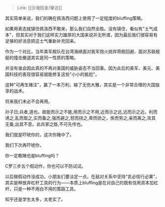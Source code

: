 > Link: [[沙海拾金/窜访]]

其实简单来说，我们的确在佩洛西问题上使用了一定程度的bluffing策略。

如果用表态就镇住佩洛西不敢来，那么我们自然全胜。没有镇住，看似有"土气成本"，但其实对于我们这样实力雄厚的大国来说并无所谓，因为最后我们很容易有足够的好消息把这士气重新补充回来。

作为一个对比，当年美军舰队在台湾海峡面对我军炮火抛弃蒋舰回避、面对苏联舰艇的撞击撤退其实是同一性质的策略。

并没有谁会因此真的不再对美国的威胁姿态不当回事。因为此后的美军、美元、美国科技的表现很容易就能修复这些"小小的尴尬"。

这种"可再生赌注"，赢了一本万利，输了无伤大雅，其实是一个非常合理的大国独享的战术。

将来我们未必不会再用。

孙子日;兵者,道也。故能而示之不能,用而示之不用,近而示之远,远而示之近。利而诱之,乱而取之,实而备之,强而避之,怒而挠之,卑而骄之，佚而劳之,亲而离之,攻其无备,出其不意。此兵家之胜,不可先传也。

我们就是吓唬你的，这次你赌中了。

我们下次再吓唬你，

你一定敢赌也是bluffing吗？

C罗三步五个假动作，你也可以不防试试。

以后做假动作没成功，小朋友们要淡定一点。在敌对关系中坚持“言必信行必果"，其实是种放弃杠杆工具的行为——本质上bluffing是在对自己的既有信用资本加杠杆，只是一种不用白不用的策路工具。

知乎还是学生太多，太老实了。